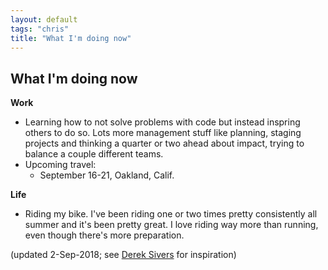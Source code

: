 ```yaml
---
layout: default
tags: "chris"
title: "What I'm doing now"
---
```


## What I'm doing now

__Work__

* Learning how to not solve problems with code but instead inspring others to
  do so. Lots more management stuff like planning, staging projects and
  thinking a quarter or two ahead about impact, trying to balance a couple
  different teams.
* Upcoming travel:
    * September 16-21, Oakland, Calif.

__Life__

* Riding my bike. I've been riding one or two times pretty consistently all
  summer and it's been pretty great. I love riding way more than running, even
  though there's more preparation.

(updated 2-Sep-2018; see [Derek Sivers](http://sivers.org/now) for inspiration)

